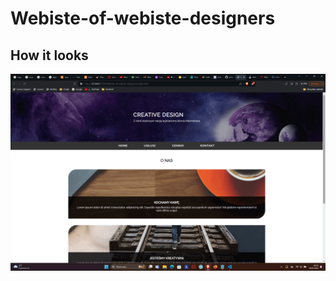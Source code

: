 # Webiste-of-webiste-designers
## How it looks
![](https://github.com/jaroslawwielgus/Webiste-of-webiste-designers/blob/main/strona.gif)
